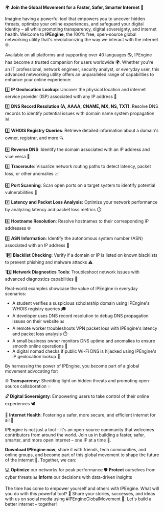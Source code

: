 🌍 **Join the Global Movement for a Faster, Safer, Smarter Internet** 🚀

Imagine having a powerful tool that empowers you to uncover hidden threats, optimize your online experiences, and safeguard your digital identity – all while promoting transparency, digital sovereignty, and internet health. Welcome to **IPEngine**, the 100% free, open-source global networking utility that's revolutionizing the way we interact with the internet 🌐.

Available on all platforms and supporting over 40 languages 🌎, IPEngine has become a trusted companion for users worldwide 🌍. Whether you're an IT professional, network engineer, security analyst, or everyday user, this advanced networking utility offers an unparalleled range of capabilities to enhance your online experience:

1️⃣ **IP Geolocation Lookup**: Uncover the physical location and internet service provider (ISP) associated with any IP address 🔗

2️⃣ **DNS Record Resolution (A, AAAA, CNAME, MX, NS, TXT)**: Resolve DNS records to identify potential issues with domain name system propagation 📊

3️⃣ **WHOIS Registry Queries**: Retrieve detailed information about a domain's owner, registrar, and more 🔍

4️⃣ **Reverse DNS**: Identify the domain associated with an IP address and vice versa 🔄

5️⃣ **Traceroute**: Visualize network routing paths to detect latency, packet loss, or other anomalies 📈

6️⃣ **Port Scanning**: Scan open ports on a target system to identify potential vulnerabilities 🔑

7️⃣ **Latency and Packet Loss Analysis**: Optimize your network performance by analyzing latency and packet loss metrics ⏱️

8️⃣ **Hostname Resolution**: Resolve hostnames to their corresponding IP addresses 🌐

9️⃣ **ASN Information**: Identify the autonomous system number (ASN) associated with an IP address 🔗

10️⃣ **Blacklist Checking**: Verify if a domain or IP is listed on known blacklists to prevent phishing and malware attacks ⚠️

11️⃣ **Network Diagnostics Tools**: Troubleshoot network issues with advanced diagnostics capabilities 🔧

Real-world examples showcase the value of IPEngine in everyday scenarios:

* A student verifies a suspicious scholarship domain using IPEngine's WHOIS registry queries 🎓
* A developer uses DNS record resolution to debug DNS propagation issues on their website 📊
* A remote worker troubleshoots VPN packet loss with IPEngine's latency and packet loss analysis ⏱️
* A small business owner monitors DNS uptime and anomalies to ensure smooth online operations 🚀
* A digital nomad checks if public Wi-Fi DNS is hijacked using IPEngine's IP geolocation lookup 🔑

By harnessing the power of IPEngine, you become part of a global movement advocating for:

🌐 **Transparency**: Shedding light on hidden threats and promoting open-source collaboration 💡

🔓 **Digital Sovereignty**: Empowering users to take control of their online experiences 🕊️

🤖 **Internet Health**: Fostering a safer, more secure, and efficient internet for all 🌟

IPEngine is not just a tool – it's an open-source community that welcomes contributors from around the world. Join us in building a faster, safer, smarter, and more open internet – one IP at a time 🔗.

**Download IPEngine now**, share it with friends, tech communities, and online groups, and become part of this global movement to shape the future of the internet 🚀. Together, we can:

💻 **Optimize** our networks for peak performance
🛡️ **Protect** ourselves from cyber threats
📊 **Inform** our decisions with data-driven insights

The time has come to empower yourself and others with IPEngine. What will you do with this powerful tool? 🤔 Share your stories, successes, and ideas with us on social media using #IPEngineGlobalMovement 🔗. Let's build a better internet – together!